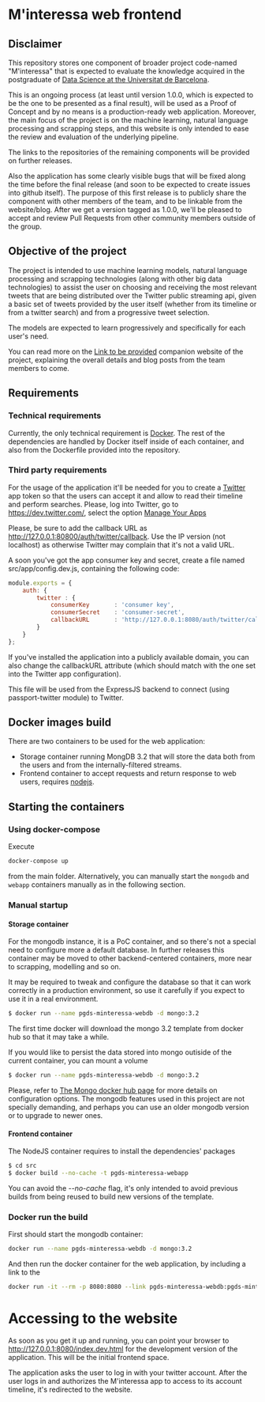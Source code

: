 # M'interessa web frontend

## Disclaimer

This repository stores one component of broader project code-named "M'interessa" that is expected to evaluate the knowledge acquired in the postgraduate of [Data Science at the Universitat de Barcelona](http://www.ub.edu/datascience/postgraduate/).

This is an ongoing process (at least until version 1.0.0, which is expected to be the one to be presented as a final result), will be used as a Proof of Concept and by no means is a production-ready web application. Moreover, the main focus of the project is on the machine learning, natural language processing and scrapping steps, and this website is only intended to ease the review and evaluation of the underlying pipeline.

The links to the repositories of the remaining components will be provided on further releases.

Also the application has some clearly visible bugs that will be fixed along the time before the final release (and soon to be expected to create issues into github itself). The purpose of this first release is to publicly share the component with other members of the team, and to be linkable from the website/blog.  After we get a version tagged as 1.0.0, we'll be pleased to accept and review Pull Requests from other community members outside of the group.

## Objective of the project

The project is intended to use machine learning models, natural language processing and scrapping technologies (along with other big data technologies) to assist the user on choosing and receiving the most relevant tweets that are being distributed over the Twitter public streaming api, given a basic set of tweets provided by the user itself (whether from its timeline or from a twitter search) and from a progressive tweet selection.

The models are expected to learn progressively and specifically for each user's need.

You can read more on the [Link to be provided](#) companion website of the project, explaining the overall details and blog posts from the team members to come.

## Requirements

### Technical requirements

Currently, the only technical requirement is [Docker](https://www.docker.com). The rest of the dependencies are handled by Docker itself inside of each container, and also from the Dockerfile provided into the repository.

### Third party requirements

For the usage of the application it'll be needed for you to create a [Twitter](https://www.twitter.com/) app token so that the users can accept it and allow to read their timeline and perform searches.  Please, log into Twitter, go to https://dev.twitter.com/, select the option [Manage Your Apps](https://apps.twitter.com/)

Please, be sure to add the callback URL as http://127.0.0.1:80800/auth/twitter/callback. Use the IP version (not localhost) as otherwise Twitter may complain that it's not a valid URL.

A soon you've got the app consumer key and secret, create a file named src/app/config.dev.js, containing the following code:

```javascript
module.exports = {
    auth: {
        twitter : {
            consumerKey       : 'consumer key',
            consumerSecret    : 'consumer-secret',
            callbackURL       : 'http://127.0.0.1:8080/auth/twitter/callback'
        }
    }
};
```
If you've installed the application into a publicly available domain, you can also change the callbackURL attribute (which should match with the one set into the Twitter app configuration).

This file will be used from the ExpressJS backend to connect (using passport-twitter module) to Twitter.

## Docker images build

There are two containers to be used for the web application:
* Storage container running MongDB 3.2 that will store the data both from the users and from the internally-filtered streams.
* Frontend container to accept requests and return response to web users, requires [nodejs](https://nodejs.org).

## Starting the containers

### Using docker-compose

Execute 

```bash
docker-compose up
```

from the main folder. Alternatively, you can manually start the `mongodb` and `webapp` containers manually as in the following section.

### Manual startup

#### Storage container

For the mongodb instance, it is a PoC container, and so there's not a special need to configure more a default database.  In further releases this container may be moved to other backend-centered containers, more near to scrapping, modelling and so on.

It may be required to tweak and configure the database so that it can work correctly in a production environment, so use it carefully if you expect to use it in a real environment.

```bash
$ docker run --name pgds-minteressa-webdb -d mongo:3.2
```
The first time docker will download the mongo 3.2 template from docker hub so that it may take a while.

If you would like to persist the data stored into mongo outiside of the current container, you can mount a volume

```bash
$ docker run --name pgds-minteressa-webdb -d mongo:3.2
```

Please, refer to [The Mongo docker hub page](https://hub.docker.com/_/mongo/) for more details on configuration options. The mongodb features used in this project are not specially demanding, and perhaps you can use an older mongodb version or to upgrade to newer ones.

#### Frontend container

The NodeJS container requires to install the dependencies' packages

```bash
$ cd src
$ docker build --no-cache -t pgds-minteressa-webapp
```
You can avoid the *--no-cache* flag, it's only intended to avoid previous builds from being reused to build new versions of the template.


### Docker run the build

First should start the mongodb container:

```bash
docker run --name pgds-minteressa-webdb -d mongo:3.2
```

And then run the docker container for the web application, by including a link to the

```bash
docker run -it --rm -p 8080:8080 --link pgds-minteressa-webdb:pgds-minteressa-webdb pgds-minteressa-webapp
```

# Accessing to the website

As soon as you get it up and running, you can point your browser to http://127.0.0.1:8080/index.dev.html for the development version of the application.  This will be the initial frontend space.

The application asks the user to log in with your twitter account. After the user logs in and authorizes the M'interessa app to access to its account timeline, it's redirected to the website.
